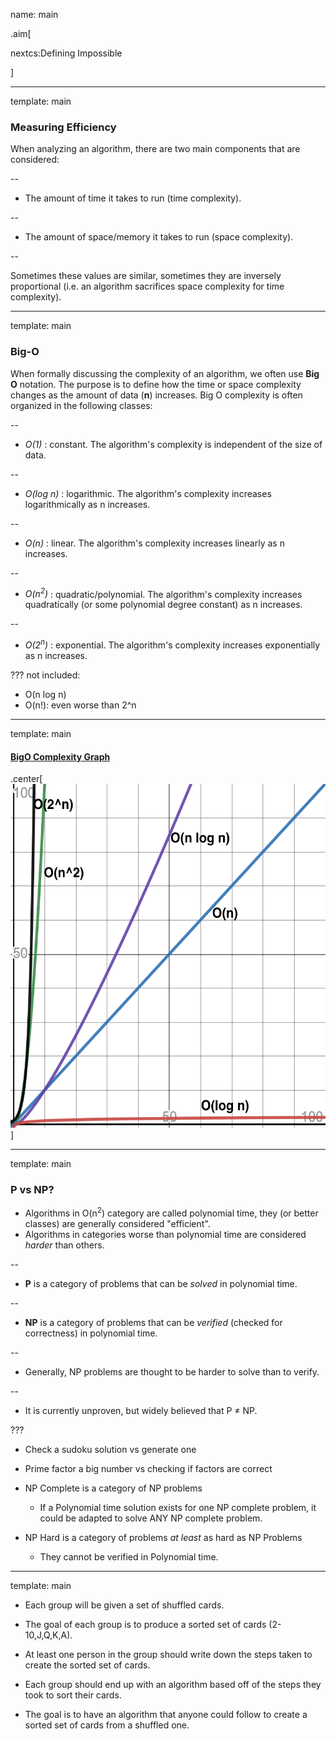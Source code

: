 name: main

.aim[<div>
nextcs:Defining Impossible
</div>]

---
template: main

### Measuring Efficiency
When analyzing an algorithm, there are two main components that are considered:

--

- The amount of time it takes to run (time complexity).

--
- The amount of space/memory it takes to run (space complexity).

--

Sometimes these values are similar, sometimes they are inversely proportional (i.e. an algorithm sacrifices space complexity for time complexity).

---
template: main

### Big-O
When formally discussing the complexity of an algorithm, we often use __Big O__ notation. The purpose is to define how the time or space complexity changes as the amount of data (__n__) increases. Big O complexity is often organized in the following classes:

--
- _O(1)_ : constant. The algorithm's complexity is independent of the size of data.

--
- _O(log n)_ : logarithmic. The algorithm's complexity increases logarithmically as n increases.

--
- _O(n)_ : linear. The algorithm's complexity increases linearly as n increases.

--
- _O(n<sup>2</sup>)_ : quadratic/polynomial. The algorithm's complexity increases quadratically (or some polynomial degree constant) as n increases.

--
- _O(2<sup>n</sup>)_ : exponential. The algorithm's complexity increases exponentially as n increases.

???
not included:
- O(n log n)
- O(n!): even worse than 2^n

---
template: main

#### [BigO  Complexity Graph](https://www.desmos.com/calculator/qhh3ch612h)

.center[
<img src="img/25_bigo.png" height="550[x]">
]

---
template: main

### P vs NP?
- Algorithms in O(n<sup>2</sup>) category are called polynomial time, they (or better classes) are generally considered "efficient".
- Algorithms in categories worse than polynomial time are considered _harder_ than others.

--
- __P__ is a category of problems that can be _solved_ in polynomial time.

--
- __NP__ is a category of problems that can be _verified_ (checked for correctness) in polynomial time.

--
  - Generally, NP problems are thought to be harder to solve than to verify.

--
- It is currently unproven, but widely believed that P &ne; NP.


???
  - Check a sudoku solution vs generate one
  - Prime factor a big number vs checking if factors are correct

- NP Complete is a category of NP problems
  - If a Polynomial time solution exists for one NP complete problem, it could be adapted to solve ANY NP complete problem.
- NP Hard is a category of problems _at least_ as hard as NP Problems
  - They cannot be verified in Polynomial time.


---
template: main

* Each group will be given a set of shuffled cards.

* The goal of each group is to produce a sorted set of cards (2-10,J,Q,K,A).

* At least one person in the group should write down the steps taken to create the sorted set of cards.

* Each group should end up with an algorithm based off of the steps they took to sort their cards.

* The goal is to have an algorithm that anyone could follow to create a sorted set of cards from a shuffled one.
